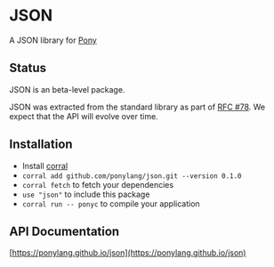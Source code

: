 # JSON

A JSON library for [Pony](https://www.ponylang.io/)

## Status

JSON is an beta-level package.

JSON was extracted from the standard library as part of [RFC #78](https://github.com/ponylang/rfcs/blob/main/text/0078-remove-json-package-from-stdlib.md). We expect that the API will evolve over time.

## Installation

* Install [corral](https://github.com/ponylang/corral)
* `corral add github.com/ponylang/json.git --version 0.1.0`
* `corral fetch` to fetch your dependencies
* `use "json"` to include this package
* `corral run -- ponyc` to compile your application

## API Documentation

[https://ponylang.github.io/json](https://ponylang.github.io/json)
